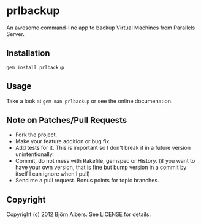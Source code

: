 prlbackup
=========

An awesome command-line app to backup Virtual Machines from Parallels Server.

Installation
------------

	gem install prlbackup

Usage
-----

Take a look at `gem man prlbackup` or see the online documenation.

Note on Patches/Pull Requests
-----------------------------

* Fork the project.
* Make your feature addition or bug fix.
* Add tests for it. This is important so I don't break it in a future version unintentionally.
* Commit, do not mess with Rakefile, gemspec or History.
  (if you want to have your own version, that is fine but bump version in a commit by itself I can ignore when I pull)
* Send me a pull request. Bonus points for topic branches.

Copyright
---------

Copyright (c) 2012 Björn Albers. See LICENSE for details.
